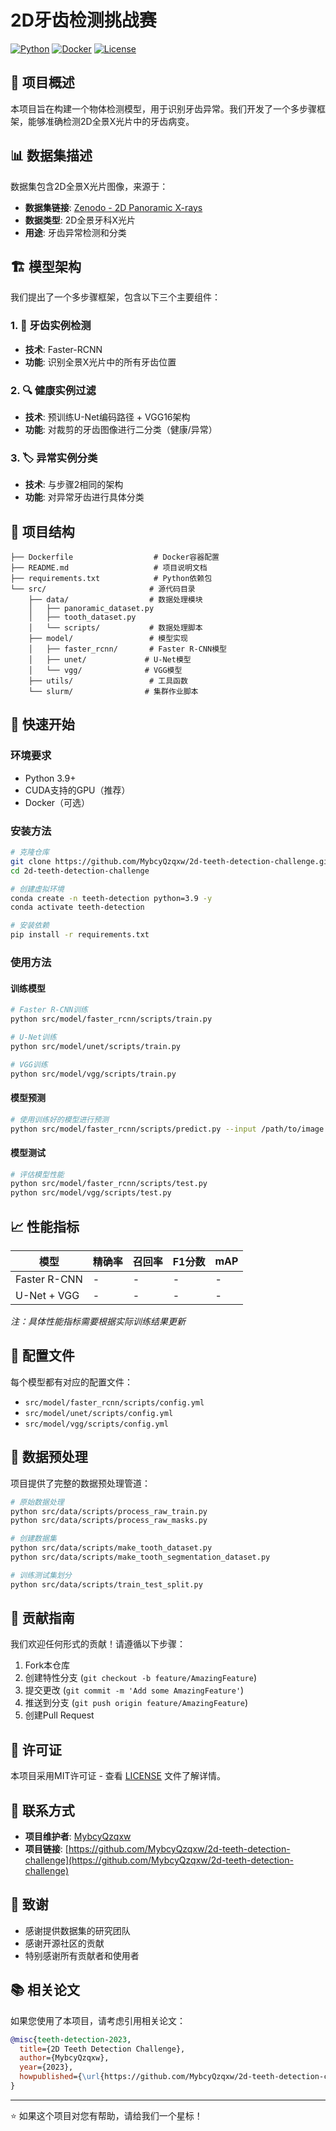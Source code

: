 # 2D牙齿检测挑战赛

[![Python](https://img.shields.io/badge/Python-3.9-blue.svg)](https://www.python.org/)
[![Docker](https://img.shields.io/badge/Docker-支持-blue.svg)](https://www.docker.com/)
[![License](https://img.shields.io/badge/License-MIT-green.svg)](LICENSE)

## 📝 项目概述

本项目旨在构建一个物体检测模型，用于识别牙齿异常。我们开发了一个多步骤框架，能够准确检测2D全景X光片中的牙齿病变。

## 📊 数据集描述

数据集包含2D全景X光片图像，来源于：
- **数据集链接**: [Zenodo - 2D Panoramic X-rays](https://zenodo.org/record/7812323#.ZDQE1uxBwUG)
- **数据类型**: 2D全景牙科X光片
- **用途**: 牙齿异常检测和分类

## 🏗️ 模型架构

我们提出了一个多步骤框架，包含以下三个主要组件：

### 1. 🦷 牙齿实例检测
- **技术**: Faster-RCNN
- **功能**: 识别全景X光片中的所有牙齿位置

### 2. 🔍 健康实例过滤
- **技术**: 预训练U-Net编码路径 + VGG16架构
- **功能**: 对裁剪的牙齿图像进行二分类（健康/异常）

### 3. 🏷️ 异常实例分类
- **技术**: 与步骤2相同的架构
- **功能**: 对异常牙齿进行具体分类

## 📁 项目结构

```
├── Dockerfile                  # Docker容器配置
├── README.md                   # 项目说明文档
├── requirements.txt            # Python依赖包
└── src/                       # 源代码目录
    ├── data/                  # 数据处理模块
    │   ├── panoramic_dataset.py
    │   ├── tooth_dataset.py
    │   └── scripts/           # 数据处理脚本
    ├── model/                 # 模型实现
    │   ├── faster_rcnn/       # Faster R-CNN模型
    │   ├── unet/             # U-Net模型
    │   └── vgg/              # VGG模型
    ├── utils/                 # 工具函数
    └── slurm/                # 集群作业脚本
```

## 🚀 快速开始

### 环境要求

- Python 3.9+
- CUDA支持的GPU（推荐）
- Docker（可选）

### 安装方法

```bash
# 克隆仓库
git clone https://github.com/MybcyQzqxw/2d-teeth-detection-challenge.git
cd 2d-teeth-detection-challenge

# 创建虚拟环境
conda create -n teeth-detection python=3.9 -y
conda activate teeth-detection

# 安装依赖
pip install -r requirements.txt
```

### 使用方法

#### 训练模型

```bash
# Faster R-CNN训练
python src/model/faster_rcnn/scripts/train.py

# U-Net训练
python src/model/unet/scripts/train.py

# VGG训练
python src/model/vgg/scripts/train.py
```

#### 模型预测

```bash
# 使用训练好的模型进行预测
python src/model/faster_rcnn/scripts/predict.py --input /path/to/image --output /path/to/output
```

#### 模型测试

```bash
# 评估模型性能
python src/model/faster_rcnn/scripts/test.py
python src/model/vgg/scripts/test.py
```

## 📈 性能指标

| 模型 | 精确率 | 召回率 | F1分数 | mAP |
|------|--------|--------|--------|-----|
| Faster R-CNN | - | - | - | - |
| U-Net + VGG | - | - | - | - |

*注：具体性能指标需要根据实际训练结果更新*

## 🔧 配置文件

每个模型都有对应的配置文件：
- `src/model/faster_rcnn/scripts/config.yml`
- `src/model/unet/scripts/config.yml`
- `src/model/vgg/scripts/config.yml`

## 📝 数据预处理

项目提供了完整的数据预处理管道：

```bash
# 原始数据处理
python src/data/scripts/process_raw_train.py
python src/data/scripts/process_raw_masks.py

# 创建数据集
python src/data/scripts/make_tooth_dataset.py
python src/data/scripts/make_tooth_segmentation_dataset.py

# 训练测试集划分
python src/data/scripts/train_test_split.py
```

## 🤝 贡献指南

我们欢迎任何形式的贡献！请遵循以下步骤：

1. Fork本仓库
2. 创建特性分支 (`git checkout -b feature/AmazingFeature`)
3. 提交更改 (`git commit -m 'Add some AmazingFeature'`)
4. 推送到分支 (`git push origin feature/AmazingFeature`)
5. 创建Pull Request

## 📄 许可证

本项目采用MIT许可证 - 查看 [LICENSE](LICENSE) 文件了解详情。

## 📧 联系方式

- **项目维护者**: [MybcyQzqxw](https://github.com/MybcyQzqxw)
- **项目链接**: [https://github.com/MybcyQzqxw/2d-teeth-detection-challenge](https://github.com/MybcyQzqxw/2d-teeth-detection-challenge)

## 🙏 致谢

- 感谢提供数据集的研究团队
- 感谢开源社区的贡献
- 特别感谢所有贡献者和使用者

## 📚 相关论文

如果您使用了本项目，请考虑引用相关论文：

```bibtex
@misc{teeth-detection-2023,
  title={2D Teeth Detection Challenge},
  author={MybcyQzqxw},
  year={2023},
  howpublished={\url{https://github.com/MybcyQzqxw/2d-teeth-detection-challenge}}
}
```

---

⭐ 如果这个项目对您有帮助，请给我们一个星标！
